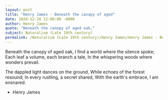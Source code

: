 ```yaml
---
layout: post
title: "Henry James - Beneath the canopy of aged"
date: 2024-12-28 12:00:00 -0000
author: Henry James
quote: "Beneath the canopy of aged oak,"
subject: Naturalism (Late 19th century)
permalink: /Naturalism (Late 19th century)/Henry James/Henry James - Beneath the canopy of aged
---
```


Beneath the canopy of aged oak,
I find a world where the silence spoke;
Each leaf a volume, each branch a tale,
In the whispering woods where wonders prevail.

The dappled light dances on the ground,
While echoes of the forest resound;
In every rustling, a secret shared,
With the earth's embrace, I am ensnared.


- Henry James
